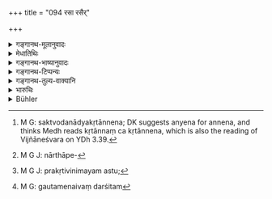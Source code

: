 +++
title = "094 रसा रसैर्"

+++

<details><summary>गङ्गानथ-मूलानुवादः</summary>

Savoury articles should be bartered for savoury articles, but never salt for another savoury article,—cooked food, for cooked food, and sesamum for corn, in equal quantities.—(94)
</details>

<details><summary>मेधातिथिः</summary>

**रसाः** पूर्वोकाः । ते **रसैर् निमातव्याः** । मधुरसं गुडादि दत्वा, आम्लादिरसम् आमलक्यादि ग्रहीतत्वम् । **न** केवलं **लवणं** दत्वा रसान्तरम् आदेयम् । पाठान्तरम् "लवणं तिलैः" इति । अस्मिन् पाठे तिलैर् एव लवणस्य प्रतिषेधो न रसान्तरैः । **कृतान्नं** सक्त्वोदनाद्य् अन्नेन[^१९२] पायसादिना निमातव्यम् । **तिलास्** तु **धान्येन** व्रीह्यादिना **तत्समाः** । प्रस्थं दत्वा प्रस्थ एव ग्रहीतव्यो नार्घापेक्षयाधिकं[^१९३] वादेयम् । विनिमयो नाम विक्रय एव । क्रीणातिस् तु द्रव्यविनिमये पठ्यते । न हि तद् युक्तम्, विक्रये प्रकृते "विनिमयस् तु"[^१९४] इति गौतमो भेदं दर्शयति[^१९५] । एवं तर्हि प्रसिद्धेन रूपकादिना द्रव्यार्पणं विक्रयः । तदन्यद्रव्यपरिवृत्तौ विनिमयः ॥ १०.९४ ॥


[^१९५]:
     M G: gautamenaivaṃ darśitam


[^१९४]:
     M G J: prakṛtivinimayam astu; 


[^१९३]:
     M G J: nārthāpe-


[^१९२]:
     M G: saktvodanādyakṛtānnena; DK suggests anyena for annena, and thinks Medh reads kṛtānnaṃ ca kṛtānnena, which is also the reading of Vijñāneśvara on YDh 3.39.
</details>

<details><summary>गङ्गानथ-भाष्यानुवादः</summary>

‘*Savoury articles*’— described above—‘*should* *be* *buttered for savoury substances* .’ That is, one should receive the *Āmalakī* and other *acids* after giving, in exchange, sugar and other sweet substances. But in no case should salt be given in exchange for any other ‘savoury substance.’

‘*Lavaṇam tilaiḥ*’ is another reading; by which the prohibition would be only in regard to the bartering of salt for *sesamum* only, and not any other substance.

‘*Cooked food*’— such as fried flour, cooked rice and so forth—should be bartered for other kinds of ‘cooked food’—cakes and the like.

‘*Sesamum shall be bartered for corns*’—Vrīhi and the rest—‘*in equal quantities*.’ That is, given one seer (of sesamum), he shall receive one seer in exchange; more or less shall not be received, through any consideration of relative values.

‘Bartering’ also is regarded as a kind of *selling*; on the ground that the root to ‘*sell*,’ ‘ *Kṛṛ* (?)’is found mentioned among the roots signifying the act of ‘exchanging.’

This however is not right. Because Gautama has indicated the difference between the two, by speaking of ‘selling’ and ‘bartering’ in the same sentence. So that when things are given on the receipt of the rupee or such tokens, it is ‘selling’; and it is ‘bartering’ when one article is received in exchange for another article.—(94)
</details>

<details><summary>गङ्गानथ-टिप्पन्यः</summary>

This verse is quoted in *Mitākṣarā* (3.39), which adds the following
notes:—‘*Kṛtānna*’ is cooked food, and this should be exchanged with
cooked food; it notes the. reading ‘*Kṛtānnañcākṛtannena*’, and explains
it as ‘cooked food should be exchanged for uncooked rice and other
grains’.

It is quoted in *Aparārka* (p. 933);—in *Madanapārijāta* (p. 233), which
explains ‘*nimātavyāḥ*’ as ‘should be exchanged’;—in *Parāśaramādhava*
(Ācāra p. 431), which adds that the law laid down regarding the selling
of sesamum applies to that of *rasas* also;—in *Saṃskāramayūkha* (p.
124);—and in *Prāyaścittaviveka* (p. 429).
</details>

<details><summary>गङ्गानथ-तुल्य-वाक्यानि</summary>

*Gautama* (7.16-23).—‘But it is permissible to barter one kind of
substances used for flavouring for others, and animals. Salt and
prepared food must not be bartered, nor sesamum. But for present use, an
equal quantity of uncooked food may be exchanged for cooked food.—But if
no other course is possible, a Brāhmaṇa may support himself in any way
except by following the occupations of a Śūdra. Some people permit even
this in case his life is in danger.’

*Āpastamba* (1.20.14-16—1.21.1-4).—‘The exchange of one of these
(above-mentioned goods) for the other is likewise unlawful. But food may
be exchanged for food, and slaves for slaves, and condiments for
condiments, and perfumes for perfumes and learning for learning. Let him
traffic with lawful merchandise which he has not bought, with *Muñja*
grass, *Balvaja* -g rass, roots and fruits; and with grass and wood
which have not been worked up. He shall not be too eager for such
livelihood. If he obtains another livelihood, he shall leave off
trading.’

*Vaśiṣṭha* (2.37-39).—‘Substances used for flavouring may be bartered
for other substances of the same kind, be it for one more valuable or
for one worth less. But salt must never be exchanged for other
substances used for flavouring. It is permitted to barter sesamum, rice,
cooked food, learning, and slaves.’
</details>

<details><summary>भारुचिः</summary>

**लवणस्य तिलैर्** विनिमयप्रतिषेधाद् **रसैर्** अन्यैस् तिलानि मातव्याः । **तिला धान्येन** व्रीह्यदिना; **तत्समम्** एव प्रस्थः प्रस्थे[न] निमातव्यः । न त्व् अल्पार्घितया ॥ १०.९४ ॥
</details>

<details><summary>Bühler</summary>

094	Condiments may be bartered for condiments, but by no means salt for (other) condiments; cooked food (may be exchanged) for (other kinds of) cooked food, and sesamum seeds for grain in equal quantities.
</details>
